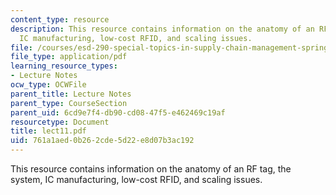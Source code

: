 ```yaml
---
content_type: resource
description: This resource contains information on the anatomy of an RF tag, the system,
  IC manufacturing, low-cost RFID, and scaling issues.
file: /courses/esd-290-special-topics-in-supply-chain-management-spring-2005/761a1aed0b262cde5d22e8d07b3ac192_lect11.pdf
file_type: application/pdf
learning_resource_types:
- Lecture Notes
ocw_type: OCWFile
parent_title: Lecture Notes
parent_type: CourseSection
parent_uid: 6cd9e7f4-db90-cd08-47f5-e462469c19af
resourcetype: Document
title: lect11.pdf
uid: 761a1aed-0b26-2cde-5d22-e8d07b3ac192
---
```

This resource contains information on the anatomy of an RF tag, the system, IC manufacturing, low-cost RFID, and scaling issues.

